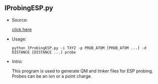 ## lProbingESP.py

* Source:

  [click here](https://github.com/leucinw/ComputTools/tree/master/src/lProbingESP.py)

* Usage:

  ```shell
  python lProbingESP.py -i TXYZ -p PROB_ATOM [PROB_ATOM ...] -d DISTANCE [DISTANCE ...] probe
  ```

* Intro:

  This program is used to generate QM and tinker files for ESP probing. Probes can be an ion or a point charge. 